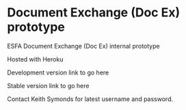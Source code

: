 # Document Exchange (Doc Ex) prototype

ESFA Document Exchange (Doc Ex) internal prototype

Hosted with Heroku

Development version link to go here

Stable version link to go here

Contact Keith Symonds for latest username and password.
